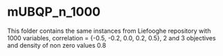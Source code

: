 # mUBQP_n_1000
This folder contains the same instances from Liefooghe repository with 1000 variables, correlation = {-0.5, -0.2, 0.0, 0.2, 0.5}, 2 and 3 objectives and density of non zero values 0.8
